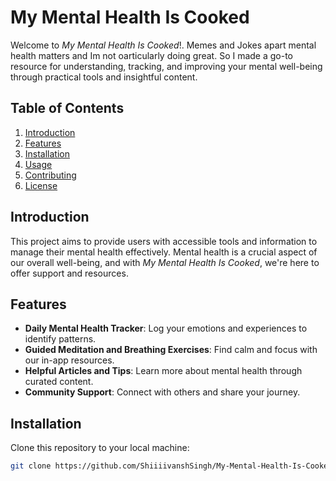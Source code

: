# My Mental Health Is Cooked

Welcome to _My Mental Health Is Cooked_!. Memes and Jokes apart mental health matters and Im not oarticularly doing  great. So I made a go-to resource for understanding, tracking, and improving your mental well-being through practical tools and insightful content.

## Table of Contents

1. [Introduction](#introduction)
2. [Features](#features)
3. [Installation](#installation)
4. [Usage](#usage)
5. [Contributing](#contributing)
6. [License](#license)

## Introduction

This project aims to provide users with accessible tools and information to manage their mental health effectively. Mental health is a crucial aspect of our overall well-being, and with _My Mental Health Is Cooked_, we're here to offer support and resources.

## Features

- **Daily Mental Health Tracker**: Log your emotions and experiences to identify patterns.
- **Guided Meditation and Breathing Exercises**: Find calm and focus with our in-app resources.
- **Helpful Articles and Tips**: Learn more about mental health through curated content.
- **Community Support**: Connect with others and share your journey.

## Installation

Clone this repository to your local machine:

```bash
git clone https://github.com/ShiiiivanshSingh/My-Mental-Health-Is-Cooked.git
